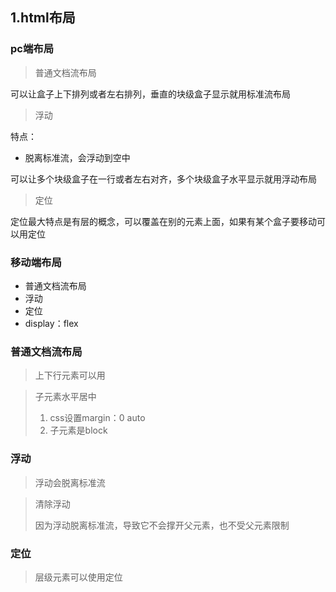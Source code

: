 ## 1.html布局

### pc端布局

> 普通文档流布局

可以让盒子上下排列或者左右排列，垂直的块级盒子显示就用标准流布局

>浮动  

特点：

- 脱离标准流，会浮动到空中

可以让多个块级盒子在一行或者左右对齐，多个块级盒子水平显示就用浮动布局

>定位

定位最大特点是有层的概念，可以覆盖在别的元素上面，如果有某个盒子要移动可以用定位



### 移动端布局

- 普通文档流布局
- 浮动
- 定位
- display：flex



### 普通文档流布局

>上下行元素可以用

> 子元素水平居中
>
> 1. css设置margin：0 auto  
> 2. 子元素是block

### 浮动

> 浮动会脱离标准流

> 清除浮动
>
> 因为浮动脱离标准流，导致它不会撑开父元素，也不受父元素限制

### 定位

> 层级元素可以使用定位